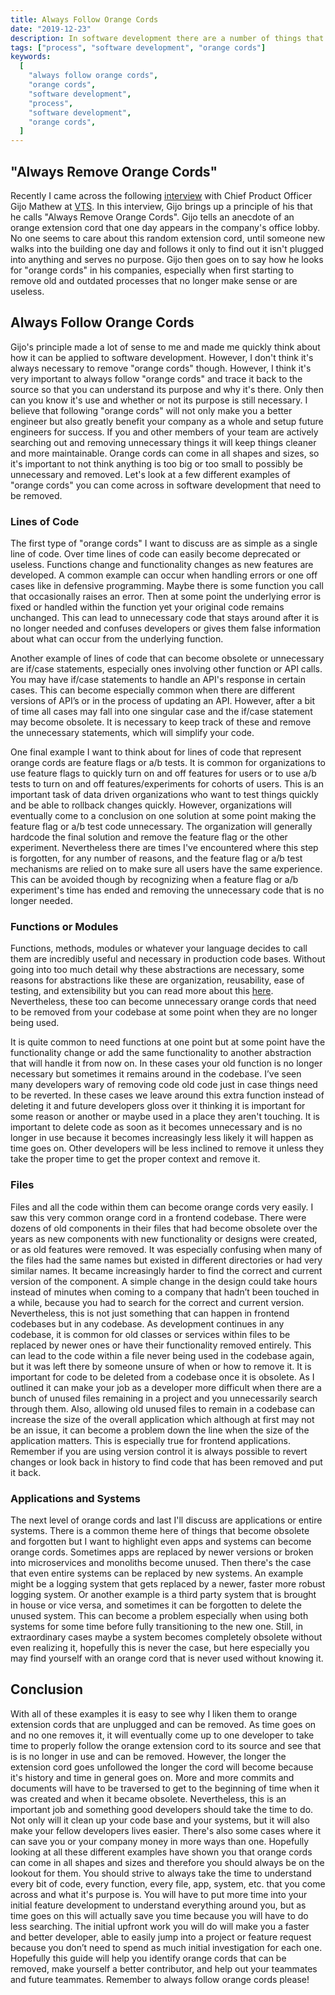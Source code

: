 ```yaml
---
title: Always Follow Orange Cords
date: "2019-12-23"
description: In software development there are a number of things that once had a purpose but after years of refactoring and feature development may no longer serve a purpose. It's important to never accept something as necessary without understanding why it exists and if it's still useful. When you can, take your time to follow and understand every code and system you see so you can become a better developer and help your fellow developers.
tags: ["process", "software development", "orange cords"]
keywords:
  [
    "always follow orange cords",
    "orange cords",
    "software development",
    "process",
    "software development",
    "orange cords",
  ]
---
```


## "Always Remove Orange Cords"

Recently I came across the following [interview](https://www.insightpartners.com/blog/7-questions-with-cpo-gijo-mathew) with Chief Product Officer Gijo Mathew at [VTS](https://www.vts.com/). In this interview, Gijo brings up a principle of his that he calls "Always Remove Orange Cords". Gijo tells an anecdote of an orange extension cord that one day appears in the company's office lobby. No one seems to care about this random extension cord, until someone new walks into the building one day and follows it only to find out it isn't plugged into anything and serves no purpose. Gijo then goes on to say how he looks for "orange cords" in his companies, especially when first starting to remove old and outdated processes that no longer make sense or are useless.

## Always Follow Orange Cords

Gijo's principle made a lot of sense to me and made me quickly think about how it can be applied to software development. However, I don't think it's always necessary to remove "orange cords" though. However, I think it's very important to always follow "orange cords" and trace it back to the source so that you can understand its purpose and why it's there. Only then can you know it's use and whether or not its purpose is still necessary. I believe that following "orange cords" will not only make you a better engineer but also greatly benefit your company as a whole and setup future engineers for success. If you and other members of your team are actively searching out and removing unnecessary things it will keep things cleaner and more maintainable. Orange cords can come in all shapes and sizes, so it's important to not think anything is too big or too small to possibly be unnecessary and removed. Let's look at a few different examples of "orange cords" you can come across in software development that need to be removed.

### Lines of Code

The first type of "orange cords" I want to discuss are as simple as a single line of code. Over time lines of code can easily become deprecated or useless. Functions change and functionality changes as new features are developed. A common example can occur when handling errors or one off cases like in defensive programming. Maybe there is some function you call that occasionally raises an error. Then at some point the underlying error is fixed or handled within the function yet your original code remains unchanged. This can lead to unnecessary code that stays around after it is no longer needed and confuses developers or gives them false information about what can occur from the underlying function.

Another example of lines of code that can become obsolete or unnecessary are if/case statements, especially ones involving other function or API calls. You may have if/case statements to handle an API's response in certain cases. This can become especially common when there are different versions of API’s or in the process of updating an API. However, after a bit of time all cases may fall into one singular case and the if/case statement may become obsolete. It is necessary to keep track of these and remove the unnecessary statements, which will simplify your code.

One final example I want to think about for lines of code that represent orange cords are feature flags or a/b tests. It is common for organizations to use feature flags to quickly turn on and off features for users or to use a/b tests to turn on and off features/experiments for cohorts of users. This is an important task of data driven organizations who want to test things quickly and be able to rollback changes quickly. However, organizations will eventually come to a conclusion on one solution at some point making the feature flag or a/b test code unnecessary. The organization will generally hardcode the final solution and remove the feature flag or the other experiment. Nevertheless there are times I've encountered where this step is forgotten, for any number of reasons, and the feature flag or a/b test mechanisms are relied on to make sure all users have the same experience. This can be avoided though by recognizing when a feature flag or a/b experiment's time has ended and removing the unnecessary code that is no longer needed.

### Functions or Modules

Functions, methods, modules or whatever your language decides to call them are incredibly useful and necessary in production code bases. Without going into too much detail why these abstractions are necessary, some reasons for abstractions like these are organization, reusability, ease of testing, and extensibility but you can read more about this [here](https://www.learncpp.com/cpp-tutorial/why-functions-are-useful-and-how-to-use-them-effectively/). Nevertheless, these too can become unnecessary orange cords that need to be removed from your codebase at some point when they are no longer being used.

It is quite common to need functions at one point but at some point have the functionality change or add the same functionality to another abstraction that will handle it from now on. In these cases your old function is no longer necessary but sometimes it remains around in the codebase. I’ve seen many developers wary of removing code old code just in case things need to be reverted. In these cases we leave around this extra function instead of deleting it and future developers gloss over it thinking it is important for some reason or another or maybe used in a place they aren't touching. It is important to delete code as soon as it becomes unnecessary and is no longer in use because it becomes increasingly less likely it will happen as time goes on. Other developers will be less inclined to remove it unless they take the proper time to get the proper context and remove it.

### Files

Files and all the code within them can become orange cords very easily. I saw this very common orange cord in a frontend codebase. There were dozens of old components in their files that had become obsolete over the years as new components with new functionality or designs were created, or as old features were removed. It was especially confusing when many of the files had the same names but existed in different directories or had very similar names. It became increasingly harder to find the correct and current version of the component. A simple change in the design could take hours instead of minutes when coming to a company that hadn’t been touched in a while, because you had to search for the correct and current version. Nevertheless, this is not just something that can happen in frontend codebases but in any codebase. As development continues in any codebase, it is common for old classes or services within files to be replaced by newer ones or have their functionality removed entirely. This can lead to the code within a file never being used in the codebase again, but it was left there by someone unsure of when or how to remove it. It is important for code to be deleted from a codebase once it is obsolete. As I outlined it can make your job as a developer more difficult when there are a bunch of unused files remaining in a project and you unnecessarily search through them. Also, allowing old unused files to remain in a codebase can increase the size of the overall application which although at first may not be an issue, it can become a problem down the line when the size of the application matters. This is especially true for frontend applications. Remember if you are using version control it is always possible to revert changes or look back in history to find code that has been removed and put it back.

### Applications and Systems

The next level of orange cords and last I'll discuss are applications or entire systems. There is a common theme here of things that become obsolete and forgotten but I want to highlight even apps and systems can become orange cords. Sometimes apps are replaced by newer versions or broken into microservices and monoliths become unused. Then there's the case that even entire systems can be replaced by new systems. An example might be a logging system that gets replaced by a newer, faster more robust logging system. Or another example is a third party system that is brought in house or vice versa, and sometimes it can be forgotten to delete the unused system. This can become a problem especially when using both systems for some time before fully transitioning to the new one. Still, in extraordinary cases maybe a system becomes completely obsolete without even realizing it, hopefully this is never the case, but here especially you may find yourself with an orange cord that is never used without knowing it.

## Conclusion

With all of these examples it is easy to see why I liken them to orange extension cords that are unplugged and can be removed. As time goes on and no one removes it, it will eventually come up to one developer to take time to properly follow the orange extension cord to its source and see that is is no longer in use and can be removed. However, the longer the extension cord goes unfollowed the longer the cord will become because it's history and time in general goes on. More and more commits and documents will have to be traversed to get to the beginning of time when it was created and when it became obsolete. Nevertheless, this is an important job and something good developers should take the time to do. Not only will it clean up your code base and your systems, but it will also make your fellow developers lives easier. There's also some cases where it can save you or your company money in more ways than one. Hopefully looking at all these different examples have shown you that orange cords can come in all shapes and sizes and therefore you should always be on the lookout for them. You should strive to always take the time to understand every bit of code, every function, every file, app, system, etc. that you come across and what it's purpose is. You will have to put more time into your initial feature development to understand everything around you, but as time goes on this will actually save you time because you will have to do less searching. The initial upfront work you will do will make you a faster and better developer, able to easily jump into a project or feature request because you don’t need to spend as much initial investigation for each one. Hopefully this guide will help you identify orange cords that can be removed, make yourself a better contributor, and help out your teammates and future teammates. Remember to always follow orange cords please!
